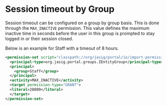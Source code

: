 # Session timeout by Group

Session timeout can be configured on a group by group basis. This is done
through the `MAX_INACTIVE` permission. This value defines the maximum
inactive time in seconds before the user in this group is prompted to stay
logged in or their session closed.

Below is an example for Staff with a timeout of 8 hours.

```xml
<permission-set script="classpath://org/jasig/portal/io/import-permission_set_v3-1.crn">
  <principal-type>org.jasig.portal.groups.IEntityGroup</principal-type>
  <principal>
    <group>Staff</group>
  </principal>
  <activity>MAX_INACTIVE</activity>
  <target permission-type="GRANT">
  <literal>28800</literal>
  </target>
</permission-set>
```